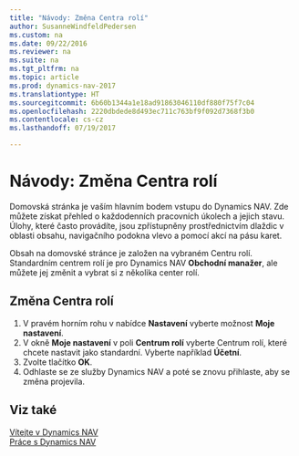 ```yaml
---
title: "Návody: Změna Centra rolí"
author: SusanneWindfeldPedersen
ms.custom: na
ms.date: 09/22/2016
ms.reviewer: na
ms.suite: na
ms.tgt_pltfrm: na
ms.topic: article
ms.prod: dynamics-nav-2017
ms.translationtype: HT
ms.sourcegitcommit: 6b60b1344a1e18ad91863046110df880f75f7c04
ms.openlocfilehash: 2220dbdede8d493ec711c763bf9f092d7368f3b0
ms.contentlocale: cs-cz
ms.lasthandoff: 07/19/2017

---
```


# <a name="how-to-change-the-role-center"></a>Návody: Změna Centra rolí
Domovská stránka je vaším hlavním bodem vstupu do Dynamics NAV. Zde můžete získat přehled o každodenních pracovních úkolech a jejich stavu. Úlohy, které často provádíte, jsou zpřístupněny prostřednictvím dlaždic v oblasti obsahu, navigačního podokna vlevo a pomocí akcí na pásu karet.

Obsah na domovské stránce je založen na vybraném Centru rolí.  Standardním centrem rolí je pro Dynamics NAV  **Obchodní manažer**, ale můžete jej změnit a vybrat si z několika center rolí.

## <a name="to-change-role-center"></a>Změna Centra rolí
1. V pravém horním rohu v nabídce **Nastavení** vyberte možnost **Moje nastavení**.
2. V okně **Moje nastavení** v poli **Centrum rolí** vyberte Centrum rolí, které chcete nastavit jako standardní. Vyberte například **Účetní**.
3. Zvolte tlačítko **OK**.
4. Odhlaste se ze služby Dynamics NAV a poté se znovu přihlaste, aby se změna projevila.

## <a name="see-also"></a>Viz také
[Vítejte v Dynamics NAV](across-get-started.md)  
[Práce s Dynamics NAV](ui-work-product.md)  

